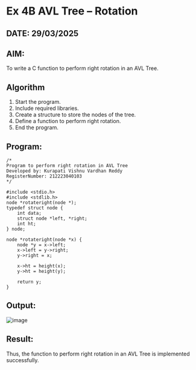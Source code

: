 # Ex 4B AVL Tree – Rotation
## DATE: 29/03/2025
## AIM:
To write a C function to perform right rotation in an AVL Tree.

## Algorithm
1. Start the program.
2. Include required libraries.
3. Create a structure to store the nodes of the tree.
4. Define a function to perform right rotation.
5. End the program.

## Program:
```
/*
Program to perform right rotation in AVL Tree
Developed by: Kurapati Vishnu Vardhan Reddy
RegisterNumber: 212223040103
*/

#include <stdio.h>
#include <stdlib.h>
node *rotateright(node *);  
typedef struct node {
    int data;
    struct node *left, *right;
    int ht;
} node;

node *rotateright(node *x) {
    node *y = x->left;
    x->left = y->right;
    y->right = x;

    x->ht = height(x);
    y->ht = height(y);

    return y;
}

```

## Output:

![image](https://github.com/user-attachments/assets/534ee8cf-1ce1-41a0-8f2c-e92be91d9f25)

## Result:
Thus, the function to perform right rotation in an AVL Tree is implemented successfully.
